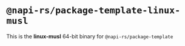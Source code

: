 # `@napi-rs/package-template-linux-musl`

This is the **linux-musl** 64-bit binary for `@napi-rs/package-template`
